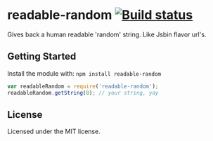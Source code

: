 # readable-random [![Build status](https://travis-ci.org/anthonyringoet/readable-random.svg?branch=master)](https://travis-ci.org/anthonyringoet/readable-random)

Gives back a human readable 'random' string. Like Jsbin flavor url's.

## Getting Started
Install the module with: `npm install readable-random`

```javascript
var readableRandom = require('readable-random');
readableRandom.getString(8); // your string, yay
```

## License
Licensed under the MIT license.
